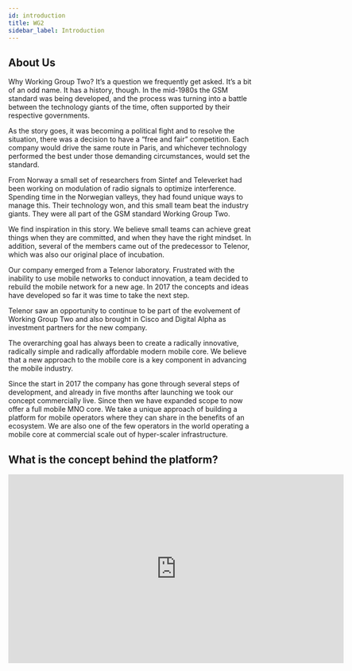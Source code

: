 ```yaml
---
id: introduction
title: WG2
sidebar_label: Introduction
---
```

## About Us
Why Working Group Two? It’s a question we frequently get asked. It’s a bit of an odd name. It has a history, though. In the mid-1980s the GSM standard was being developed, and the process was turning into a battle between the technology giants of the time, often supported by their respective governments.

As the story goes, it was becoming a political fight and to resolve the situation, there was a decision to have a “free and fair” competition. Each company would drive the same route in Paris, and whichever technology performed the best under those demanding circumstances, would set the standard.

From Norway a small set of researchers from Sintef and Televerket had been working on modulation of radio signals to optimize interference. Spending time in the Norwegian valleys, they had found unique ways to manage this. Their technology won, and this small team beat the industry giants. They were all part of the GSM standard Working Group Two.

We find inspiration in this story. We believe small teams can achieve great things when they are committed, and when they have the right mindset. In addition, several of the members came out of the predecessor to Telenor, which was also our original place of incubation.

Our company emerged from a Telenor laboratory. Frustrated with the inability to use mobile networks to conduct innovation, a team decided to rebuild the mobile network for a new age. In 2017 the concepts and ideas have developed so far it was time to take the next step.

Telenor saw an opportunity to continue to be part of the evolvement of Working Group Two and also brought in Cisco and Digital Alpha as investment partners for the new company.

The overarching goal has always been to create a radically innovative, radically simple and radically affordable modern mobile core. We believe that a new approach to the mobile core is a key component in advancing the mobile industry.

Since the start in 2017 the company has gone through several steps of development, and already in five months after launching we took our concept commercially live. Since then we have expanded scope to now offer a full mobile MNO core. We take a unique approach of building a platform for mobile operators where they can share in the benefits of an ecosystem. We are also one of the few operators in the world operating a mobile core at commercial scale out of hyper-scaler infrastructure.

## What is the concept behind the platform?

<iframe width="675" height="380" src="https://drive.google.com/file/d/1qY8BwLTg4uj6N9zCFmXREbXF0f6hMLPB/view" frameborder="0" allow="accelerometer; autoplay; encrypted-media; gyroscope; picture-in-picture" allowfullscreen></iframe>
